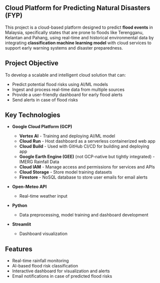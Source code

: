 ## Cloud Platform for Predicting Natural Disasters (FYP)

This project is a cloud-based platform designed to predict **flood events** in Malaysia, specifically states that are prone to floods like Terengganu, Kelantan and Pahang, using real-time and historical environmental data by  integrating **classification machine learning model** with cloud services to support early warning systems and disaster preparedness.

## Project Objective

To develop a scalable and intelligent cloud solution that can:
- Predict potential flood risks using AI/ML models
- Ingest and process real-time data from multiple sources
- Provide a user-friendly dashboard for early flood alerts
- Send alerts in case of flood risks

## Key Technologies

- **Google Cloud Platform (GCP)**  
  - **Vertex AI** - Training and deploying AI/ML model
  - **Cloud Run** - Host dashboard as a serverless containerized web app
  - **Cloud Build** - Used with GitHub CI/CD for building and deploying app
  - **Google Earth Engine (GEE)** (not GCP-native but tightly integrated) - IMERG Rainfall Data
  - **Cloud IAM** - Manage access and permissions for services and APIs
  - **Cloud Storage** - Store model training datasets
  - **Firestore** - NoSQL database to store user emails for email alerts

- **Open-Meteo API**
  - Real-time weather input

- **Python**
  - Data preprocessing, model training and dashboard development

- **Streamlit**
  - Dashboard visualization

## Features

- Real-time rainfall monitoring
- AI-based flood risk classification
- Interactive dashboard for visualization and alerts
- Email notifications in case of predicted flood risks


